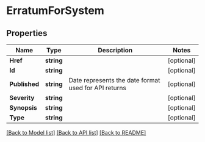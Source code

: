 # ErratumForSystem

## Properties

Name | Type | Description | Notes
------------ | ------------- | ------------- | -------------
**Href** | **string** |  | [optional] 
**Id** | **string** |  | [optional] 
**Published** | **string** | Date represents the date format used for API returns | [optional] 
**Severity** | **string** |  | [optional] 
**Synopsis** | **string** |  | [optional] 
**Type** | **string** |  | [optional] 

[[Back to Model list]](../README.md#documentation-for-models) [[Back to API list]](../README.md#documentation-for-api-endpoints) [[Back to README]](../README.md)


